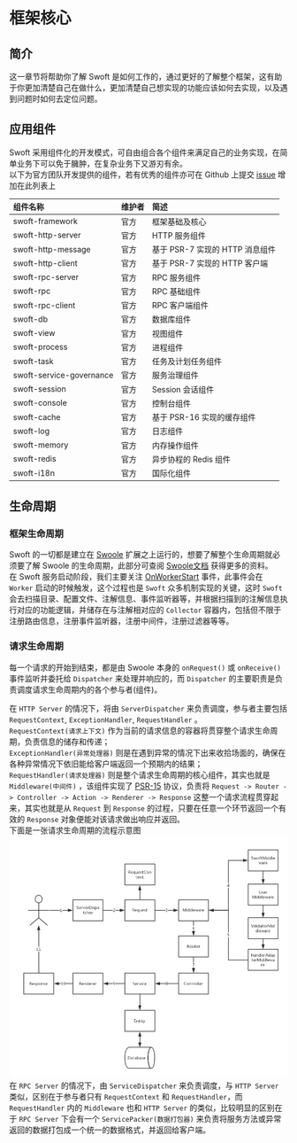 # 框架核心

## 简介
这一章节将帮助你了解 Swoft 是如何工作的，通过更好的了解整个框架，这有助于你更加清楚自己在做什么，更加清楚自己想实现的功能应该如何去实现，以及遇到问题时如何去定位问题。

## 应用组件
Swoft 采用组件化的开发模式，可自由组合各个组件来满足自己的业务实现，在简单业务下可以免于臃肿，在复杂业务下又游刃有余。  
以下为官方团队开发提供的组件，若有优秀的组件亦可在 Github 上提交 [issue](https://github.com/swoft-cloud/swoft-doc/issues) 增加在此列表上  

组件名称 | 维护者 | 简述
:- | :- | :- |
swoft-framework | 官方 | 框架基础及核心
swoft-http-server | 官方 | HTTP 服务组件
swoft-http-message | 官方 | 基于 PSR-7 实现的 HTTP 消息组件
swoft-http-client | 官方 | 基于 PSR-7 实现的 HTTP 客户端
swoft-rpc-server | 官方 | RPC 服务组件
swoft-rpc | 官方 | RPC 基础组件
swoft-rpc-client | 官方 | RPC 客户端组件
swoft-db | 官方 | 数据库组件
swoft-view | 官方 | 视图组件
swoft-process | 官方 | 进程组件
swoft-task | 官方 | 任务及计划任务组件
swoft-service-governance | 官方 | 服务治理组件
swoft-session | 官方 | Session 会话组件
swoft-console | 官方 | 控制台组件
swoft-cache | 官方 | 基于 PSR-16 实现的缓存组件
swoft-log | 官方 | 日志组件
swoft-memory | 官方 | 内存操作组件
swoft-redis | 官方 | 异步协程的 Redis 组件
swoft-i18n | 官方 | 国际化组件

## 生命周期

### 框架生命周期
Swoft 的一切都是建立在 [Swoole](https://wiki.swoole.com) 扩展之上运行的，想要了解整个生命周期就必须要了解 Swoole 的生命周期，此部分可查阅 [Swoole文档](https://wiki.swoole.com) 获得更多的资料。  
在 Swoft 服务启动阶段，我们主要关注 [OnWorkerStart](https://wiki.swoole.com/wiki/page/p-event/onWorkerStart.html) 事件，此事件会在 `Worker` 启动的时候触发，这个过程也是 `Swoft` 众多机制实现的关键，这时 `Swoft` 会去扫描目录、配置文件、注解信息、事件监听器等，并根据扫描到的注解信息执行对应的功能逻辑，并储存在与注解相对应的 `Collector` 容器内，包括但不限于注册路由信息，注册事件监听器，注册中间件，注册过滤器等等。


### 请求生命周期
每一个请求的开始到结束，都是由 Swoole 本身的 `onRequest()` 或 `onReceive()` 事件监听并委托给 `Dispatcher` 来处理并响应的，而 `Dispatcher` 的主要职责是负责调度请求生命周期内的各个参与者(组件)。  

在 `HTTP Server` 的情况下，将由 `ServerDispatcher` 来负责调度，参与者主要包括 `RequestContext`, `ExceptionHandler`, `RequestHandler` 。  
`RequestContext(请求上下文)` 作为当前的请求信息的容器将贯穿整个请求生命周期，负责信息的储存和传递；  
`ExceptionHandler(异常处理器)` 则是在遇到异常的情况下出来收拾场面的，确保在各种异常情况下依旧能给客户端返回一个预期内的结果；  
`RequestHandler(请求处理器)` 则是整个请求生命周期的核心组件，其实也就是 `Middleware(中间件)` ，该组件实现了 [PSR-15](https://www.php-fig.org/psr/psr-15/) 协议，负责将 `Request -> Router -> Controller -> Action -> Renderer -> Response` 这整一个请求流程贯穿起来，其实也就是从 `Request` 到 `Response` 的过程，只要在任意一个环节返回一个有效的 `Response` 对象便能对该请求做出响应并返回。  
下面是一张请求生命周期的流程示意图  
![RequestLifecycle](../images/request-lifecycle.png)  
在 `RPC Server` 的情况下，由 `ServiceDispatcher` 来负责调度，与 `HTTP Server` 类似，区别在于参与者只有 `RequestContext` 和 `RequestHandler`，而 `RequestHandler`  内的 `Middleware` 也和 `HTTP Server` 的类似，比较明显的区别在于 `RPC Server` 下会有一个 `ServicePacker(数据打包器)` 来负责将服务方法或异常返回的数据打包成一个统一的数据格式，并返回给客户端。